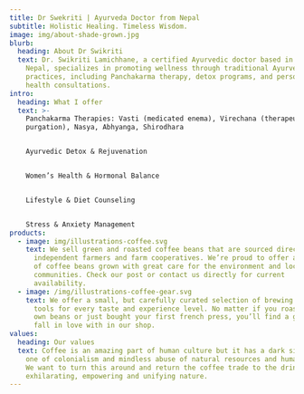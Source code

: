 ```yaml
---
title: Dr Swekriti | Ayurveda Doctor from Nepal
subtitle: Holistic Healing. Timeless Wisdom.
image: img/about-shade-grown.jpg
blurb:
  heading: About Dr Swikriti
  text: Dr. Swikriti Lamichhane, a certified Ayurvedic doctor based in Kathmandu,
    Nepal, specializes in promoting wellness through traditional Ayurvedic
    practices, including Panchakarma therapy, detox programs, and personalized
    health consultations.
intro:
  heading: What I offer
  text: >-
    Panchakarma Therapies: Vasti (medicated enema), Virechana (therapeutic
    purgation), Nasya, Abhyanga, Shirodhara


    Ayurvedic Detox & Rejuvenation


    Women’s Health & Hormonal Balance


    Lifestyle & Diet Counseling


    Stress & Anxiety Management
products:
  - image: img/illustrations-coffee.svg
    text: We sell green and roasted coffee beans that are sourced directly from
      independent farmers and farm cooperatives. We’re proud to offer a variety
      of coffee beans grown with great care for the environment and local
      communities. Check our post or contact us directly for current
      availability.
  - image: /img/illustrations-coffee-gear.svg
    text: We offer a small, but carefully curated selection of brewing gear and
      tools for every taste and experience level. No matter if you roast your
      own beans or just bought your first french press, you’ll find a gadget to
      fall in love with in our shop.
values:
  heading: Our values
  text: Coffee is an amazing part of human culture but it has a dark side too –
    one of colonialism and mindless abuse of natural resources and human lives.
    We want to turn this around and return the coffee trade to the drink’s
    exhilarating, empowering and unifying nature.
---
```

